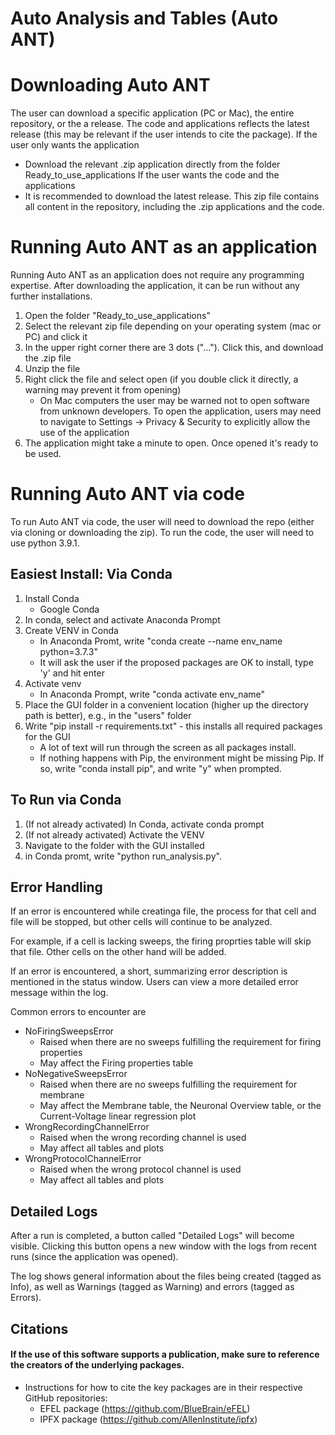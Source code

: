 #  Auto Analysis and Tables (Auto ANT)

# Downloading Auto ANT
The user can download a specific application (PC or Mac), the entire repository, or the a release.
The code and applications reflects the latest release (this may be relevant if the user intends to cite the package).
If the user only wants the application
- Download the relevant .zip application directly from the folder Ready_to_use_applications
If the user wants the code and the applications
- It is recommended to download the latest release. This zip file contains all content in the repository, including the .zip applications and the code. 

# Running Auto ANT as an application
Running Auto ANT as an application does not require any programming expertise. After downloading the application, it can be run without any further installations.
1. Open the folder "Ready_to_use_applications"
2. Select the relevant zip file depending on your operating system (mac or PC) and click it
3. In the upper right corner there are 3 dots ("..."). Click this, and download the .zip file
4. Unzip the file 
5. Right click the file and select open (if you double click it directly, a warning may prevent it from opening)
    - On Mac computers the user may be warned not to open software from unknown developers. To open the application, users may need to navigate to Settings -> Privacy & Security to explicitly allow the use of the application
6. The application might take a minute to open. Once opened it's ready to be used.

# Running Auto ANT via code 
To run Auto ANT via code, the user will need to download the repo (either via cloning or downloading the zip).
To run the code, the user will need to use python 3.9.1.

## Easiest Install: Via Conda 
1. Install Conda
    - Google Conda
2. In conda, select and activate Anaconda Prompt
3. Create VENV in Conda
    - In Anaconda Promt, write "conda create --name  env_name python=3.7.3"
    - It will ask the user if the proposed packages are OK to install, type 'y' and hit enter
4. Activate venv
    - In Anaconda Prompt, write "conda activate env_name"
5. Place the GUI folder in a convenient location (higher up the directory path is better), e.g., in the "users" folder
6. Write "pip install -r requirements.txt" - this installs all required packages for the GUI
    - A lot of text will run through the screen as all packages install. 
    - If  nothing happens with Pip, the environment might be missing Pip. If so, write "conda install pip", and write "y" when prompted.

## To Run via Conda
1. (If not already activated) In Conda, activate conda prompt
2. (If not already activated) Activate the VENV
3. Navigate to the folder with the GUI installed 
4. in Conda promt, write "python run_analysis.py".

## Error Handling
If an error is encountered while creatinga file, the process for that cell and file will be stopped, but other cells will continue to be analyzed.

For example, if a cell is lacking sweeps, the firing proprties table will skip that file. Other cells on the other hand will be added.

If an error is encountered, a short, summarizing error description is mentioned in the status window. Users can view a more detailed error message within the log. 

Common errors to encounter are 
- NoFiringSweepsError
    - Raised when there are no sweeps fulfilling the requirement for firing properties 
    - May affect the Firing properties table
- NoNegativeSweepsError
    - Raised when there are no sweeps fulfilling the requirement for membrane
    - May affect the Membrane table, the Neuronal Overview table, or the Current-Voltage linear regression plot
- WrongRecordingChannelError
    - Raised when the wrong recording channel is used
    - May affect all tables and plots
- WrongProtocolChannelError
    - Raised when the wrong protocol channel is used
    - May affect all tables and plots

## Detailed Logs
After a run is completed, a button called "Detailed Logs" will become visible. Clicking this button opens a new window with the logs from recent runs (since the application was opened).

The log shows general information about the files being created (tagged as Info), as well as Warnings (tagged as Warning) and errors (tagged as Errors).

## Citations
#### If the use of this software supports a publication, make sure to reference the creators of the underlying packages.
- Instructions for how to cite the key packages are in their respective GitHub repositories:
    - EFEL package (https://github.com/BlueBrain/eFEL)
    - IPFX package (https://github.com/AllenInstitute/ipfx)

